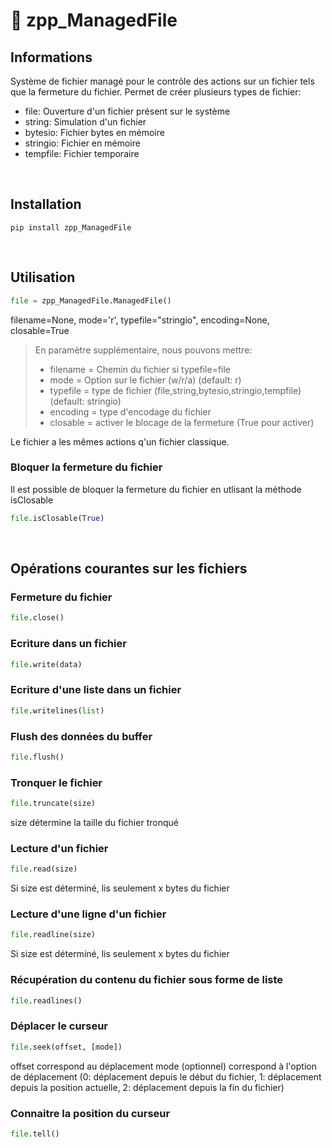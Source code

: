 # :floppy_disk: zpp_ManagedFile
## Informations
Système de fichier managé pour le contrôle des actions sur un fichier tels que la fermeture du fichier.
Permet de créer plusieurs types de fichier:
- file: Ouverture d'un fichier présent sur le système
- string: Simulation d'un fichier
- bytesio: Fichier bytes en mémoire
- stringio: Fichier en mémoire
- tempfile: Fichier temporaire

<br>

## Installation
```console
pip install zpp_ManagedFile
```
<br>

## Utilisation
```python
file = zpp_ManagedFile.ManagedFile()
```
filename=None, mode='r', typefile="stringio", encoding=None, closable=True
>En paramètre supplémentaire, nous pouvons mettre:<br/>
>- filename = Chemin du fichier si typefile=file
>- mode = Option sur le fichier (w/r/a)   (default: r)
>- typefile = type de fichier  (file,string,bytesio,stringio,tempfile)  (default: stringio)
>- encoding = type d'encodage du fichier
>- closable = activer le blocage de la fermeture (True pour activer)

Le fichier a les mêmes actions q'un fichier classique.

### Bloquer la fermeture du fichier

Il est possible de bloquer la fermeture du fichier en utlisant la méthode isClosable
```python
file.isClosable(True)
```
<br>

## Opérations courantes sur les fichiers

### Fermeture du fichier
```python
file.close()
```

### Ecriture dans un fichier
```python
file.write(data)
```

### Ecriture d'une liste dans un fichier
```python
file.writelines(list)
```

### Flush des données du buffer
```python
file.flush()
```

### Tronquer le fichier
```python
file.truncate(size)
```
size détermine la taille du fichier tronqué

### Lecture d'un fichier
```python
file.read(size)
```
Si size est déterminé, lis seulement x bytes du fichier

### Lecture d'une ligne d'un fichier
```python
file.readline(size)
```
Si size est déterminé, lis seulement x bytes du fichier

### Récupération du contenu du fichier sous forme de liste
```python
file.readlines()
```

### Déplacer le curseur
```python
file.seek(offset, [mode])
```
offset correspond au déplacement
mode (optionnel) correspond à l'option de déplacement (0: déplacement depuis le début du fichier, 1: déplacement depuis la position actuelle, 2: déplacement depuis la fin du fichier)

### Connaitre la position du curseur
```python
file.tell()
```
